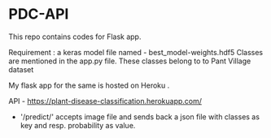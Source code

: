# PDC-API
This repo contains codes for Flask app.

Requirement : a keras model file named - best_model-weights.hdf5
Classes are mentioned in the app.py file. These classes belong to
to Pant Village dataset

My flask app for the same is hosted on Heroku .

API - https://plant-disease-classification.herokuapp.com/

* '/predict/' accepts image file and sends back a
json file with classes as key and resp. probability as value.
